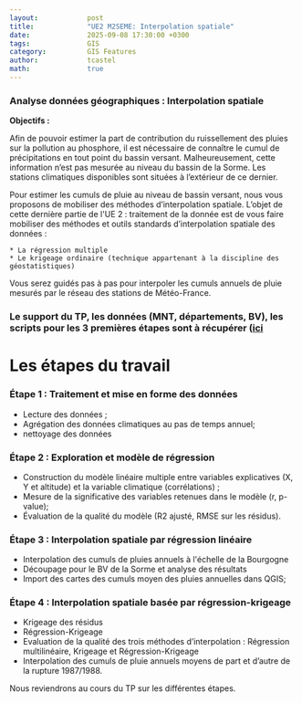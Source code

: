 ```yaml
---
layout:            post
title:             "UE2 M2SEME: Interpolation spatiale"
date:              2025-09-08 17:30:00 +0300
tags:              GIS
category:          GIS Features
author:            tcastel
math:              true
---
```



### Analyse données géographiques : Interpolation spatiale

**Objectifs :**

Afin de pouvoir estimer la part de contribution du ruissellement des pluies sur la pollution au phosphore, il est nécessaire de connaître le cumul de précipitations en tout point du bassin versant. Malheureusement, cette information n’est pas mesurée au niveau du bassin de la Sorme. Les stations climatiques disponibles sont situées à l’extérieur de ce dernier.

Pour estimer les cumuls de pluie au niveau de bassin versant, nous vous proposons de mobiliser des méthodes d’interpolation spatiale.
L’objet de cette dernière partie de l'UE 2 : traitement de la donnée est de vous faire mobiliser des méthodes et outils standards d’interpolation spatiale des données :

    * La régression multiple
    * Le krigeage ordinaire (technique appartenant à la discipline des géostatistiques)

Vous serez guidés pas à pas pour interpoler les cumuls annuels de pluie mesurés par le réseau des stations de Météo-France. 

  
### Le support du TP, les données (MNT, départements, BV), les scripts pour les 3 premières étapes sont à récupérer ([ici](https://filesender.renater.fr/?s=download&token=f58155b0-666d-4dfd-a363-eb5bfb55d01e)


# Les étapes du travail

### Étape 1 : Traitement et mise en forme des données

* Lecture des données ;
* Agrégation des données climatiques au pas de temps annuel;
* nettoyage des données 

### Étape 2 : Exploration et modèle de régression 

* Construction du modèle linéaire multiple entre variables explicatives (X, Y et altitude) et la variable climatique (corrélations) ;
* Mesure de la significative des variables retenues dans le modèle (r, p-value);
* Évaluation de la qualité du modèle (R2 ajusté, RMSE sur les résidus).

### Étape 3 : Interpolation spatiale par régression linéaire
* Interpolation des cumuls de pluies annuels à l'échelle de la Bourgogne
* Découpage pour le BV de la Sorme et analyse des résultats
* Import des cartes des cumuls moyen des pluies annuelles dans QGIS;

### Étape 4 : Interpolation spatiale basée par régression-krigeage

* Krigeage des résidus
* Régression-Krigeage
* Evaluation de la qualité des trois méthodes d’interpolation : Régression multilinéaire, Krigeage et Régression-Krigeage
* Interpolation des cumuls de pluie annuels moyens de part et d’autre de la rupture 1987/1988.


Nous reviendrons au cours du TP sur les différentes étapes.

